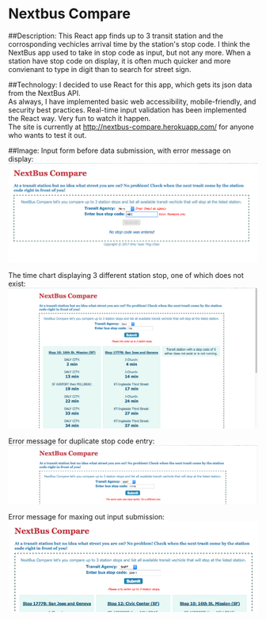 # Nextbus Compare

##Description:
This React app finds up to 3 transit station and the corrosponding vechicles arrival time by the station's stop code.
I think the NextBus app used to take in stop code as input, but not any more. When a station have stop code on display, it is often much quicker and more convienant to type in digit than to search for street sign.

##Technology:
I decided to use React for this app, which gets its json data from the NextBus API. <br />
As always, I have implemented basic web accessibility, mobile-friendly, and security best practices. Real-time input validation has been implemented the React way. Very fun to watch it happen. <br />
The site is currently at http://nextbus-compare.herokuapp.com/ for anyone who wants to test it out.

##Image:
Input form before data submission, with error message on display:
<kbd>![Input Form with Error](https://github.com/amychan331/nextbus-compare/blob/master/public/img/NC_no_input_output.png)</kbd>

The time chart displaying 3 different station stop, one of which does not exist:
<kbd>![Regular Output](https://github.com/amychan331/nextbus-compare/blob/master/public/img/NC_output.png)</kbd>

Error message for duplicate stop code entry:
<kbd>![Duplicate Input Error](https://github.com/amychan331/nextbus-compare/blob/master/public/img/NC_duplicate_err.png)</kbd>

Error message for maxing out input submission:
<kbd>![Maxed Input Error](https://github.com/amychan331/nextbus-compare/blob/master/public/img/NC_max_input_err.png)</kbd>